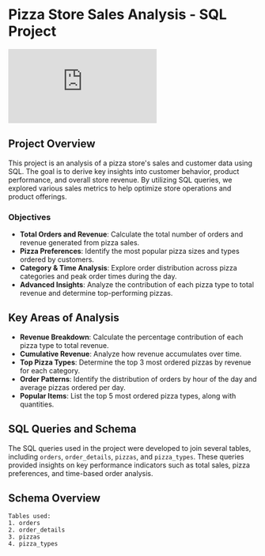 # Pizza Store Sales Analysis - SQL Project

![Pizza Store Sales](https://www.freepik.com/premium-ai-image/aesthetic-dripping-tasty-pizza-slice-generative-ai_41977164.htm) 

## Project Overview

This project is an analysis of a pizza store's sales and customer data using SQL. The goal is to derive key insights into customer behavior, product performance, and overall store revenue. By utilizing SQL queries, we explored various sales metrics to help optimize store operations and product offerings.

### Objectives
- **Total Orders and Revenue**: Calculate the total number of orders and revenue generated from pizza sales.
- **Pizza Preferences**: Identify the most popular pizza sizes and types ordered by customers.
- **Category & Time Analysis**: Explore order distribution across pizza categories and peak order times during the day.
- **Advanced Insights**: Analyze the contribution of each pizza type to total revenue and determine top-performing pizzas.

## Key Areas of Analysis
- **Revenue Breakdown**: Calculate the percentage contribution of each pizza type to total revenue.
- **Cumulative Revenue**: Analyze how revenue accumulates over time.
- **Top Pizza Types**: Determine the top 3 most ordered pizzas by revenue for each category.
- **Order Patterns**: Identify the distribution of orders by hour of the day and average pizzas ordered per day.
- **Popular Items**: List the top 5 most ordered pizza types, along with quantities.

## SQL Queries and Schema
The SQL queries used in the project were developed to join several tables, including `orders`, `order_details`, `pizzas`, and `pizza_types`. These queries provided insights on key performance indicators such as total sales, pizza preferences, and time-based order analysis.

## Schema Overview

```plaintext
Tables used:
1. orders
2. order_details
3. pizzas
4. pizza_types
